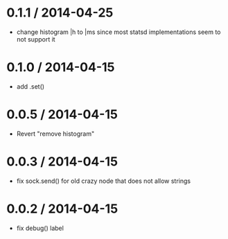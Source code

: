
0.1.1 / 2014-04-25
==================

 * change histogram |h to |ms since most statsd implementations seem to not support it

0.1.0 / 2014-04-15
==================

 * add .set()

0.0.5 / 2014-04-15
==================

 * Revert "remove histogram"

0.0.3 / 2014-04-15
==================

 * fix sock.send() for old crazy node that does not allow strings

0.0.2 / 2014-04-15
==================

 * fix debug() label
